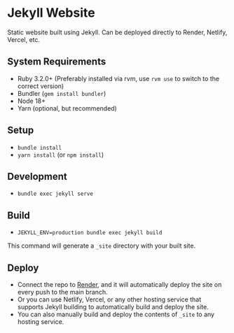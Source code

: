# Jekyll Website

Static website built using Jekyll. Can be deployed directly to Render, Netlify, Vercel, etc.

## System Requirements

- Ruby 3.2.0+ (Preferably installed via rvm, use `rvm use` to switch to the correct version)
- Bundler (`gem install bundler`)
- Node 18+
- Yarn (optional, but recommended)

## Setup

- `bundle install`
- `yarn install` (or `npm install`)

## Development

- `bundle exec jekyll serve`

## Build

- `JEKYLL_ENV=production bundle exec jekyll build`

This command will generate a `_site` directory with your built site.

## Deploy

- Connect the repo to [Render](https://docs.render.com/deploy-jekyll), and it will automatically deploy
  the site on every push to the main branch.
- Or you can use Netlify, Vercel, or any other hosting service that supports Jekyll building to automatically build
  and deploy the site.
- You can also manually build and deploy the contents of `_site` to any hosting service.
